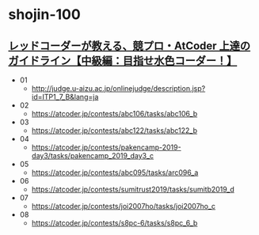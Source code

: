 # shojin-100

## [レッドコーダーが教える、競プロ・AtCoder 上達のガイドライン【中級編：目指せ水色コーダー！】](https://qiita.com/e869120/items/eb50fdaece12be418faa#2-3-%E5%88%86%E9%87%8E%E5%88%A5%E5%88%9D%E4%B8%AD%E7%B4%9A%E8%80%85%E3%81%8C%E8%A7%A3%E3%81%8F%E3%81%B9%E3%81%8D%E9%81%8E%E5%8E%BB%E5%95%8F%E7%B2%BE%E9%81%B8-100-%E5%95%8F)

- 01
  - http://judge.u-aizu.ac.jp/onlinejudge/description.jsp?id=ITP1_7_B&lang=ja
- 02
  - https://atcoder.jp/contests/abc106/tasks/abc106_b
- 03
  - https://atcoder.jp/contests/abc122/tasks/abc122_b
- 04
  - https://atcoder.jp/contests/pakencamp-2019-day3/tasks/pakencamp_2019_day3_c
- 05
  - https://atcoder.jp/contests/abc095/tasks/arc096_a
- 06
  - https://atcoder.jp/contests/sumitrust2019/tasks/sumitb2019_d
- 07
  - https://atcoder.jp/contests/joi2007ho/tasks/joi2007ho_c
- 08
  - https://atcoder.jp/contests/s8pc-6/tasks/s8pc_6_b